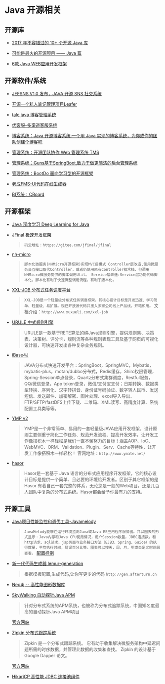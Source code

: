# Java 开源相关

## 开源库

* [2017 年不容错过的 10+ 个开源 Java 库](https://www.oschina.net/translate/java-libraries-you-cannot-miss-in-2017)
* [可能是最火的开源项目 —— Java 篇](https://my.oschina.net/editorial-story/blog/1525158)

* [6款 Java WEB应用开发框架](https://my.oschina.net/gitosc/blog/1538466)

## 开源软件/系统

* [JEESNS V1.0 发布，JAVA 开源 SNS 社交系统](https://www.oschina.net/news/82865/jeesns-1-0)
* [开源一个私人笔记管理项目Leafer](https://github.com/ziwenxie/leafer)

* [tale java 博客管理系统](https://github.com/otale/tale)
* [优客服-多渠道客服系统](https://gitee.com/ukewo/ukefu)
* [博客系统：Java 开源博客系统:一个用 Java 实现的博客系统，为你或你的团队创建个博客吧](https://gitee.com/dl88250/solo)
* [管理系统：开源团队协作 Web 管理系统 TMS](http://git.oschina.net/xiweicheng/tms)

* [管理系统：Guns基于SpringBoot,致力于做更简洁的后台管理系统](http://git.oschina.net/naan1993/guns/)

* [管理系统：BootDo 面向学习型的开源框架](https://github.com/lcg0124/bootdo)
* [老成FMS-UI代码在线生成器](https://gitee.com/lcfms/lcfms)

* [BI系统：CBoard](https://github.com/yzhang921/CBoard)

## 开源框架

* [Java 深度学习 Deep Learning for Java](https://deeplearning4j.org/)
* [JFinal 极速开发框架](http://www.jfinal.com/)
  > `码云地址：https://gitee.com/jfinal/jfinal`
* [nh-micro](https://github.com/jeffreyning/nh-micro)
  >`脚本化微服务(NHMicro开源框架)实现MVC反模式 Controller层改造,使用微服务交互接口取代Controller，或者仍使用原有Controller技术栈，但调用NHMicro微服务提供的脚本调用Util。 Service层改造:Service层功能代码脚本化，脚本化有利于快速调整调用流程，有利于版本化。`
* [XXL-JOB 分布式任务调度平台](https://github.com/xuxueli/xxl-job)
  > `XXL-JOB是一个轻量级分布式任务调度框架，其核心设计目标是开发迅速、学习简单、轻量级、易扩展。现已开放源代码并接入多家公司线上产品线，开箱即用。`
  >文档介绍：`http://www.xuxueli.com/xxl-job`

* [URULE 中式规则引擎](https://gitee.com/youseries/urule)
  > URULE是一款基于RETE算法的纯Java规则引擎，提供规则集、决策表、决策树、评分卡，规则流等各种规则表现工具及基于网页的可视化设计器，可快速开发出各种复杂业务规则。

* [iBase4J](https://gitee.com/iBase4J/iBase4J)
  > JAVA分布式快速开发平台：SpringBoot，SpringMVC，Mybatis，mybatis-plus，motan/dubbo分布式，Redis缓存，Shiro权限管理，Spring-Session单点登录，Quartz分布式集群调度，Restful服务，QQ/微信登录，App token登录，微信/支付宝支付；日期转换、数据类型转换、序列化、汉字转拼音、身份证号码验证、数字转人民币、发送短信、发送邮件、加密解密、图片处理、excel导入导出、FTP/SFTP/fastDFS上传下载、二维码、XML读写、高精度计算、系统配置工具类等等。

* [YMP v2](https://github.com/suninformation/ymate-platform-v2)
  > YMP是一个非常简单、易用的一套轻量级JAVA应用开发框架，设计原则主要侧重于简化工作任务、规范开发流程、提高开发效率，让开发工作像搭积木一样轻松是我们一直不懈努力的目标！涵盖AOP、IoC、WebMVC、ORM、Validation、Plugin、Serv、Cache等特性，让开发工作像搭积木一样轻松！
  > 官网地址：`http://www.ymate.net/`

* [hasor](https://github.com/zycgit/hasor)
  > Hasor是一套基于 Java 语言的分布式应用程序开发框架，它的核心设计目标是提供一个简单、且必要的环境给开发者。区别于其它框架的是 Hasor 有着自己一套完整的体系，无论您是一般的Web项目，还是几百人团队中复杂的分布式系统。Hasor都会给予你最有力的支持。

## 开源工具

* [Java项目性能监控和调优工具-Javamelody](https://github.com/javamelody/javamelody)
  >`JavaMelody能够在运行环境监测Java或Java EE应用程序服务器。并以图表的形式显示：Java内存和Java CPU使用情况，用户Session数量，JDBC连接数，和http请求、sql请求、jsp页面与业务接口方法（EJB3、Spring、Guice）的执行数量，平均执行时间，错误百分比等。图表可以按天，周，月，年或自定义时间段查看。`
  > [配置样例](http://blog.csdn.net/lk_blog/article/details/13760999)

* [新一代代码生成器 lemur-generation](https://gitee.com/jueyue/lemur-generation)
  > 根据模板配置,生成代码,让你写更少的代码 `http://gen.afterturn.cn`

* [Neo4j -- 高性能图形数据库](https://gitee.com/mirrors/neo4j)

* [SkyWalking 自动探针Java APM](https://gitee.com/OpenSkywalking/sky-walking)
  > 针对分布式系统的APM系统，也被称为分布式追踪系统，中国知名度最高的自动探针Java APM项目

  [官方网站](http://skywalking.org/)

* [Zipkin 分布式跟踪系统](https://gitee.com/mirrors/zipkin)
  > Zipkin 是一个分布式跟踪系统。 它有助于收集解决微服务架构中延迟问题所需的时序数据，并管理此数据的收集和查找。 Zipkin 的设计基于 Google Dapper 论文。

  [官方网站](http://zipkin.io/zipkin)

* [HikariCP 高性能 JDBC 连接池组件](https://github.com/brettwooldridge/HikariCP)
